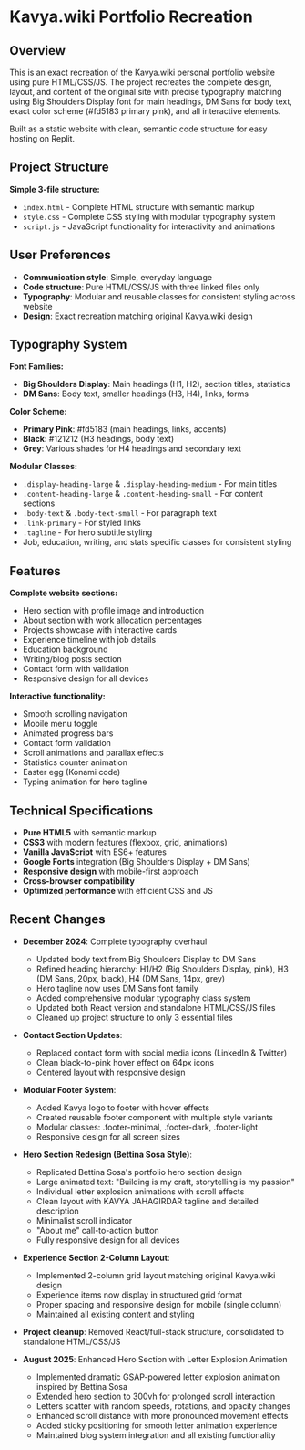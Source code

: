 # Kavya.wiki Portfolio Recreation

## Overview

This is an exact recreation of the Kavya.wiki personal portfolio website using pure HTML/CSS/JS. The project recreates the complete design, layout, and content of the original site with precise typography matching using Big Shoulders Display font for main headings, DM Sans for body text, exact color scheme (#fd5183 primary pink), and all interactive elements.

Built as a static website with clean, semantic code structure for easy hosting on Replit.

## Project Structure

**Simple 3-file structure:**
- `index.html` - Complete HTML structure with semantic markup
- `style.css` - Complete CSS styling with modular typography system
- `script.js` - JavaScript functionality for interactivity and animations

## User Preferences

- **Communication style**: Simple, everyday language
- **Code structure**: Pure HTML/CSS/JS with three linked files only
- **Typography**: Modular and reusable classes for consistent styling across website
- **Design**: Exact recreation matching original Kavya.wiki design

## Typography System

**Font Families:**
- **Big Shoulders Display**: Main headings (H1, H2), section titles, statistics
- **DM Sans**: Body text, smaller headings (H3, H4), links, forms

**Color Scheme:**
- **Primary Pink**: #fd5183 (main headings, links, accents)
- **Black**: #121212 (H3 headings, body text)
- **Grey**: Various shades for H4 headings and secondary text

**Modular Classes:**
- `.display-heading-large` & `.display-heading-medium` - For main titles
- `.content-heading-large` & `.content-heading-small` - For content sections
- `.body-text` & `.body-text-small` - For paragraph text
- `.link-primary` - For styled links
- `.tagline` - For hero subtitle styling
- Job, education, writing, and stats specific classes for consistent styling

## Features

**Complete website sections:**
- Hero section with profile image and introduction
- About section with work allocation percentages
- Projects showcase with interactive cards
- Experience timeline with job details
- Education background
- Writing/blog posts section
- Contact form with validation
- Responsive design for all devices

**Interactive functionality:**
- Smooth scrolling navigation
- Mobile menu toggle
- Animated progress bars
- Contact form validation
- Scroll animations and parallax effects
- Statistics counter animation
- Easter egg (Konami code)
- Typing animation for hero tagline

## Technical Specifications

- **Pure HTML5** with semantic markup
- **CSS3** with modern features (flexbox, grid, animations)
- **Vanilla JavaScript** with ES6+ features
- **Google Fonts** integration (Big Shoulders Display + DM Sans)
- **Responsive design** with mobile-first approach
- **Cross-browser compatibility**
- **Optimized performance** with efficient CSS and JS

## Recent Changes

- **December 2024**: Complete typography overhaul
  - Updated body text from Big Shoulders Display to DM Sans
  - Refined heading hierarchy: H1/H2 (Big Shoulders Display, pink), H3 (DM Sans, 20px, black), H4 (DM Sans, 14px, grey)
  - Hero tagline now uses DM Sans font family
  - Added comprehensive modular typography class system
  - Updated both React version and standalone HTML/CSS/JS files
  - Cleaned up project structure to only 3 essential files

- **Contact Section Updates**: 
  - Replaced contact form with social media icons (LinkedIn & Twitter)
  - Clean black-to-pink hover effect on 64px icons
  - Centered layout with responsive design

- **Modular Footer System**: 
  - Added Kavya logo to footer with hover effects
  - Created reusable footer component with multiple style variants
  - Modular classes: .footer-minimal, .footer-dark, .footer-light
  - Responsive design for all screen sizes

- **Hero Section Redesign (Bettina Sosa Style)**:
  - Replicated Bettina Sosa's portfolio hero section design
  - Large animated text: "Building is my craft, storytelling is my passion"
  - Individual letter explosion animations with scroll effects
  - Clean layout with KAVYA JAHAGIRDAR tagline and detailed description
  - Minimalist scroll indicator
  - "About me" call-to-action button
  - Fully responsive design for all devices

- **Experience Section 2-Column Layout**:
  - Implemented 2-column grid layout matching original Kavya.wiki design
  - Experience items now display in structured grid format
  - Proper spacing and responsive design for mobile (single column)
  - Maintained all existing content and styling

- **Project cleanup**: Removed React/full-stack structure, consolidated to standalone HTML/CSS/JS

- **August 2025**: Enhanced Hero Section with Letter Explosion Animation
  - Implemented dramatic GSAP-powered letter explosion animation inspired by Bettina Sosa
  - Extended hero section to 300vh for prolonged scroll interaction
  - Letters scatter with random speeds, rotations, and opacity changes
  - Enhanced scroll distance with more pronounced movement effects
  - Added sticky positioning for smooth letter animation experience
  - Maintained blog system integration and all existing functionality